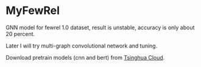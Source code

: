 # MyFewRel

GNN model for fewrel 1.0 dataset, result is unstable, accuracy is only about 20 percent.

Later I will try multi-graph convolutional network and tuning.

Download pretrain models (cnn and bert) from [Tsinghua Cloud](https://cloud.tsinghua.edu.cn/f/58f57bda00eb40be8d10/?dl=1).

